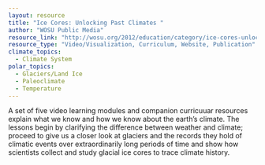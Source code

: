 ```yaml
---
layout: resource
title: "Ice Cores: Unlocking Past Climates "
author: "WOSU Public Media"
resource_link: "http://wosu.org/2012/education/category/ice-cores-unlocking-past-climates/"
resource_type: "Video/Visualization, Curriculum, Website, Publication"
climate_topics:
  - Climate System
polar_topics:
  - Glaciers/Land Ice
  - Paleoclimate
  - Temperature
---
```


A set of five video learning modules and companion curricuuar resources explain what we know and how we know about the earth’s climate.  The lessons begin by clarifying the difference between weather and climate; proceed to give us a closer look at glaciers and the records they hold of climatic events over extraordinarily long periods of time and show how scientists collect and study glacial ice cores to trace climate history.
